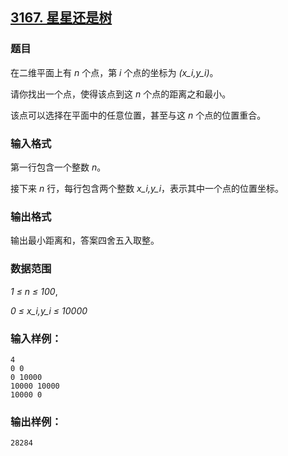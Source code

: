 ## [3167. 星星还是树](https://www.acwing.com/problem/content/3170/)

### 题目

在二维平面上有 *n* 个点，第 *i* 个点的坐标为 *(x_i,y_i)*。

请你找出一个点，使得该点到这 *n* 个点的距离之和最小。

该点可以选择在平面中的任意位置，甚至与这 *n* 个点的位置重合。

### 输入格式

第一行包含一个整数 *n*。

接下来 *n* 行，每行包含两个整数 *x_i,y_i*，表示其中一个点的位置坐标。

### 输出格式

输出最小距离和，答案四舍五入取整。

### 数据范围

*1 ≤ n ≤ 100*,

*0 ≤ x_i,y_i ≤ 10000*

### 输入样例：

```
4
0 0
0 10000
10000 10000
10000 0
```

### 输出样例：

```
28284
```
